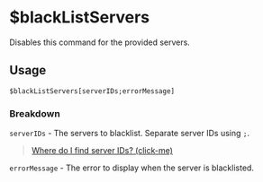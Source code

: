 # $blackListServers
Disables this command for the provided servers.

## Usage
```
$blackListServers[serverIDs;errorMessage]
```

### Breakdown
`serverIDs` - The servers to blacklist. Separate server IDs using `;`.
> [Where do I find server IDs? (click-me)](https://support.discord.com/hc/en-us/articles/206346498-Where-can-I-find-my-User-Server-Message-ID-)

`errorMessage` - The error to display when the server is blacklisted.
